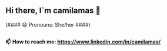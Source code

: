 ## Hi there, I`m camilamas 👋
(#### 😄 Pronouns: She/her ####) 
##
#### 📫 How to reach me: https://www.linkedin.com/in/camilamas/ ####

